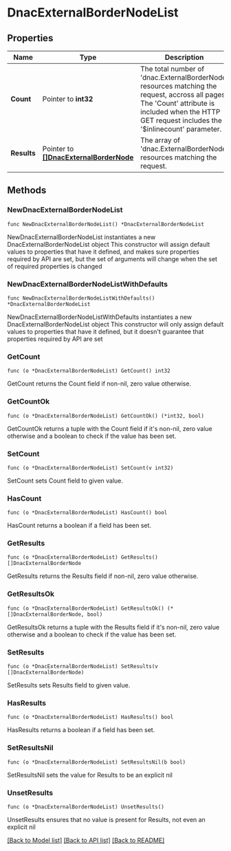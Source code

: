 # DnacExternalBorderNodeList

## Properties

Name | Type | Description | Notes
------------ | ------------- | ------------- | -------------
**Count** | Pointer to **int32** | The total number of &#39;dnac.ExternalBorderNode&#39; resources matching the request, accross all pages. The &#39;Count&#39; attribute is included when the HTTP GET request includes the &#39;$inlinecount&#39; parameter. | [optional] 
**Results** | Pointer to [**[]DnacExternalBorderNode**](DnacExternalBorderNode.md) | The array of &#39;dnac.ExternalBorderNode&#39; resources matching the request. | [optional] 

## Methods

### NewDnacExternalBorderNodeList

`func NewDnacExternalBorderNodeList() *DnacExternalBorderNodeList`

NewDnacExternalBorderNodeList instantiates a new DnacExternalBorderNodeList object
This constructor will assign default values to properties that have it defined,
and makes sure properties required by API are set, but the set of arguments
will change when the set of required properties is changed

### NewDnacExternalBorderNodeListWithDefaults

`func NewDnacExternalBorderNodeListWithDefaults() *DnacExternalBorderNodeList`

NewDnacExternalBorderNodeListWithDefaults instantiates a new DnacExternalBorderNodeList object
This constructor will only assign default values to properties that have it defined,
but it doesn't guarantee that properties required by API are set

### GetCount

`func (o *DnacExternalBorderNodeList) GetCount() int32`

GetCount returns the Count field if non-nil, zero value otherwise.

### GetCountOk

`func (o *DnacExternalBorderNodeList) GetCountOk() (*int32, bool)`

GetCountOk returns a tuple with the Count field if it's non-nil, zero value otherwise
and a boolean to check if the value has been set.

### SetCount

`func (o *DnacExternalBorderNodeList) SetCount(v int32)`

SetCount sets Count field to given value.

### HasCount

`func (o *DnacExternalBorderNodeList) HasCount() bool`

HasCount returns a boolean if a field has been set.

### GetResults

`func (o *DnacExternalBorderNodeList) GetResults() []DnacExternalBorderNode`

GetResults returns the Results field if non-nil, zero value otherwise.

### GetResultsOk

`func (o *DnacExternalBorderNodeList) GetResultsOk() (*[]DnacExternalBorderNode, bool)`

GetResultsOk returns a tuple with the Results field if it's non-nil, zero value otherwise
and a boolean to check if the value has been set.

### SetResults

`func (o *DnacExternalBorderNodeList) SetResults(v []DnacExternalBorderNode)`

SetResults sets Results field to given value.

### HasResults

`func (o *DnacExternalBorderNodeList) HasResults() bool`

HasResults returns a boolean if a field has been set.

### SetResultsNil

`func (o *DnacExternalBorderNodeList) SetResultsNil(b bool)`

 SetResultsNil sets the value for Results to be an explicit nil

### UnsetResults
`func (o *DnacExternalBorderNodeList) UnsetResults()`

UnsetResults ensures that no value is present for Results, not even an explicit nil

[[Back to Model list]](../README.md#documentation-for-models) [[Back to API list]](../README.md#documentation-for-api-endpoints) [[Back to README]](../README.md)


